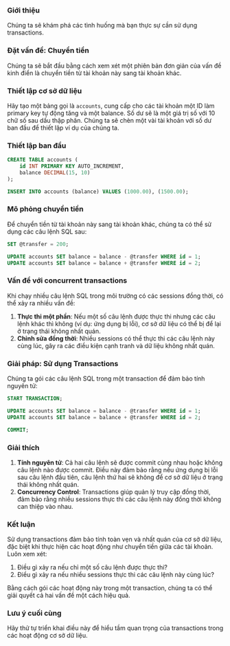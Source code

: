 ### Giới thiệu
Chúng ta sẽ khám phá các tình huống mà bạn thực sự cần sử dụng transactions.

### Đặt vấn đề: Chuyển tiền
Chúng ta sẽ bắt đầu bằng cách xem xét một phiên bản đơn giản của vấn đề kinh điển là chuyển tiền từ tài khoản này sang tài khoản khác.

### Thiết lập cơ sở dữ liệu
Hãy tạo một bảng gọi là `accounts`, cung cấp cho các tài khoản một ID làm primary key tự động tăng và một balance. Số dư sẽ là một giá trị số với 10 chữ số sau dấu thập phân. Chúng ta sẽ chèn một vài tài khoản với số dư ban đầu để thiết lập ví dụ của chúng ta.

### Thiết lập ban đầu
```sql
CREATE TABLE accounts (
    id INT PRIMARY KEY AUTO_INCREMENT,
    balance DECIMAL(15, 10)
);

INSERT INTO accounts (balance) VALUES (1000.00), (1500.00);
```

### Mô phỏng chuyển tiền
Để chuyển tiền từ tài khoản này sang tài khoản khác, chúng ta có thể sử dụng các câu lệnh SQL sau:
```sql
SET @transfer = 200;

UPDATE accounts SET balance = balance - @transfer WHERE id = 1;
UPDATE accounts SET balance = balance + @transfer WHERE id = 2;
```

### Vấn đề với concurrent transactions
Khi chạy nhiều câu lệnh SQL trong môi trường có các sessions đồng thời, có thể xảy ra nhiều vấn đề:
1. **Thực thi một phần**: Nếu một số câu lệnh được thực thi nhưng các câu lệnh khác thì không (ví dụ: ứng dụng bị lỗi), cơ sở dữ liệu có thể bị để lại ở trạng thái không nhất quán.
2. **Chỉnh sửa đồng thời**: Nhiều sessions có thể thực thi các câu lệnh này cùng lúc, gây ra các điều kiện cạnh tranh và dữ liệu không nhất quán.

### Giải pháp: Sử dụng Transactions
Chúng ta gói các câu lệnh SQL trong một transaction để đảm bảo tính nguyên tử:
```sql
START TRANSACTION;

UPDATE accounts SET balance = balance - @transfer WHERE id = 1;
UPDATE accounts SET balance = balance + @transfer WHERE id = 2;

COMMIT;
```

### Giải thích
1. **Tính nguyên tử**: Cả hai câu lệnh sẽ được commit cùng nhau hoặc không câu lệnh nào được commit. Điều này đảm bảo rằng nếu ứng dụng bị lỗi sau câu lệnh đầu tiên, câu lệnh thứ hai sẽ không để cơ sở dữ liệu ở trạng thái không nhất quán.
2. **Concurrency Control**: Transactions giúp quản lý truy cập đồng thời, đảm bảo rằng nhiều sessions thực thi các câu lệnh này đồng thời không can thiệp vào nhau.

### Kết luận
Sử dụng transactions đảm bảo tính toàn vẹn và nhất quán của cơ sở dữ liệu, đặc biệt khi thực hiện các hoạt động như chuyển tiền giữa các tài khoản. Luôn xem xét:
1. Điều gì xảy ra nếu chỉ một số câu lệnh được thực thi?
2. Điều gì xảy ra nếu nhiều sessions thực thi các câu lệnh này cùng lúc?

Bằng cách gói các hoạt động này trong một transaction, chúng ta có thể giải quyết cả hai vấn đề một cách hiệu quả.

### Lưu ý cuối cùng
Hãy thử tự triển khai điều này để hiểu tầm quan trọng của transactions trong các hoạt động cơ sở dữ liệu.
